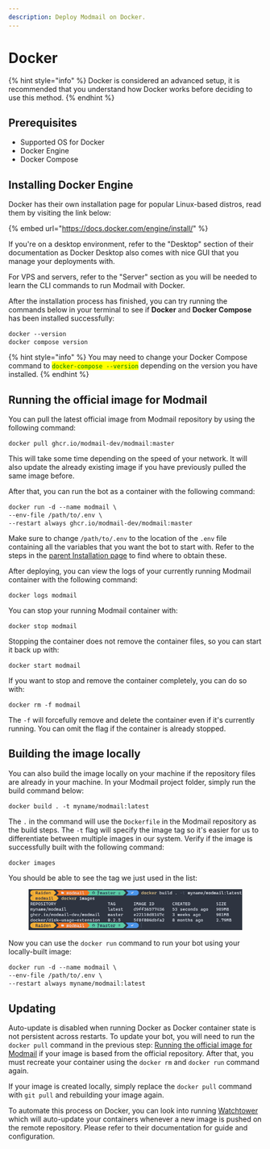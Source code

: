 ```yaml
---
description: Deploy Modmail on Docker.
---
```


# Docker

{% hint style="info" %}
Docker is considered an advanced setup, it is recommended that you understand how Docker works before deciding to use this method.
{% endhint %}

## Prerequisites

* Supported OS for Docker
* Docker Engine
* Docker Compose

## Installing Docker Engine

Docker has their own installation page for popular Linux-based distros, read them by visiting the link below:

{% embed url="https://docs.docker.com/engine/install/" %}

If you're on a desktop environment, refer to the "Desktop" section of their documentation as Docker Desktop also comes with nice GUI that you manage your deployments with.

For VPS and servers, refer to the "Server" section as you will be needed to learn the CLI commands to run Modmail with Docker.

After the installation process has finished, you can try running the commands below in your terminal to see if **Docker** and **Docker Compose** has been installed successfully:

```docker
docker --version
docker compose version
```

{% hint style="info" %}
You may need to change your Docker Compose command to <mark style="color:green;">`docker-compose --version`</mark> depending on the version you have installed.
{% endhint %}

## Running the official image for Modmail

You can pull the latest official image from Modmail repository by using the following command:

```docker
docker pull ghcr.io/modmail-dev/modmail:master
```

This will take some time depending on the speed of your network. It will also update the already existing image if you have previously pulled the same image before.

After that, you can run the bot as a container with the following command:

```docker
docker run -d --name modmail \
--env-file /path/to/.env \
--restart always ghcr.io/modmail-dev/modmail:master
```

Make sure to change `/path/to/.env` to the location of the `.env` file containing all the variables that you want the bot to start with. Refer to the steps in the [parent Installation page](../#preparing-your-environmental-variables) to find where to obtain these.

After deploying, you can view the logs of your currently running Modmail container with the following command:

```docker
docker logs modmail
```

You can stop your running Modmail container with:

```
docker stop modmail
```

Stopping the container does not remove the container files, so you can start it back up with:

```
docker start modmail
```

If you want to stop and remove the container completely, you can do so with:

```
docker rm -f modmail
```

The `-f` will forcefully remove and delete the container even if it's currently running. You can omit the flag if the container is already stopped.

## Building the image locally

You can also build the image locally on your machine if the repository files are already in your machine. In your Modmail project folder, simply run the build command below:

```
docker build . -t myname/modmail:latest
```

The `.` in the command will use the `Dockerfile` in the Modmail repository as the build steps. The `-t` flag will specify the image tag so it's easier for us to differentiate between multiple images in our system. Verify if the image is successfully built with the following command:

```
docker images
```

You should be able to see the tag we just used in the list:

<figure><img src="../../.gitbook/assets/image (4).png" alt=""><figcaption></figcaption></figure>

Now you can use the `docker run` command to run your bot using your locally-built image:

```docker
docker run -d --name modmail \
--env-file /path/to/.env \
--restart always myname/modmail:latest
```

## Updating

Auto-update is disabled when running Docker as Docker container state is not persistent across restarts. To update your bot, you will need to run the `docker pull` command in the previous step: [Running the official image for Modmail](docker.md#running-the-official-image-for-modmail) if your image is based from the official repository. After that, you must recreate your container using the `docker rm` and `docker run` command again.

If your image is created locally, simply replace the `docker pull` command with `git pull` and rebuilding your image again.

To automate this process on Docker, you can look into running [Watchtower](https://containrrr.dev/watchtower/) which will auto-update your containers whenever a new image is pushed on the remote repository. Please refer to their documentation for guide and configuration.

